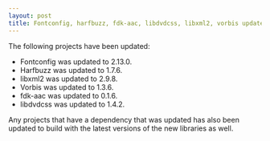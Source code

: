 ```yaml
---
layout: post
title: Fontconfig, harfbuzz, fdk-aac, libdvdcss, libxml2, vorbis updates
---
```


The following projects have been updated:
* Fontconfig was updated to 2.13.0.
* Harfbuzz was updated to 1.7.6.
* libxml2 was updated to 2.9.8.
* Vorbis was updated to 1.3.6.
* fdk-aac was updated to 0.1.6.
* libdvdcss was updated to 1.4.2.

Any projects that have a dependency that was updated has also been updated to build with the latest versions of the new libraries as well.